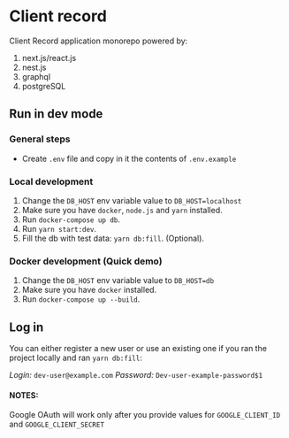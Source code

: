 # Client record
Client Record application monorepo
powered by:
1. next.js/react.js
2. nest.js
3. graphql
4. postgreSQL

## Run in dev mode

### General steps
- Create `.env` file and copy in it the contents of `.env.example`

### Local development
1. Change the `DB_HOST` env variable value to `DB_HOST=localhost`
2. Make sure you have `docker`, `node.js` and `yarn` installed.
3. Run `docker-compose up db`.
4. Run `yarn start:dev`.
5. Fill the db with test data: `yarn db:fill`. (Optional).

### Docker development (Quick demo)
1. Change the `DB_HOST` env variable value to `DB_HOST=db`
2. Make sure you have `docker` installed.
3. Run `docker-compose up --build`.

## Log in
You can either register a new user or use an existing one if you ran the project locally and ran `yarn db:fill`:

*Login:* `dev-user@example.com`
*Password:* `Dev-user-example-password$1`

#### NOTES:
Google OAuth will work only after you provide values for `GOOGLE_CLIENT_ID` and `GOOGLE_CLIENT_SECRET`
